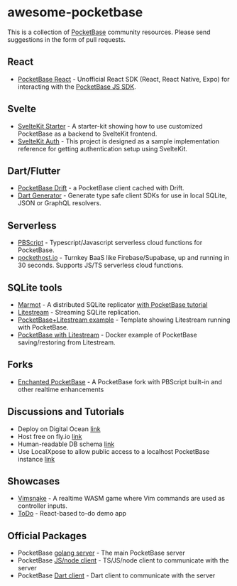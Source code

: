 # awesome-pocketbase

This is a collection of [PocketBase](https://pocketbase.io) community resources. Please send suggestions in the form of pull requests.

## React

* [PocketBase React](https://github.com/tobicrain/pocketbase-react) - Unofficial React SDK (React, React Native, Expo) for interacting with the [PocketBase JS SDK](https://github.com/pocketbase/js-sdk).

## Svelte

* [SvelteKit Starter](https://github.com/spinspire/pocketbase-sveltekit-starter) - A starter-kit showing how to use customized PocketBase as a backend to SvelteKit frontend.
* [SvelteKit Auth](https://github.com/danawoodman/sveltekit-auth-example) - This project is designed as a sample implementation reference for getting authentication setup using SvelteKit.

## Dart/Flutter

* [PocketBase Drift](https://github.com/rodydavis/pocketbase_drift) - a PocketBase client cached with Drift.
* [Dart Generator](https://github.com/rodydavis/pocketbase_dart_generator) - Generate type safe client SDKs for use in local SQLite, JSON or GraphQL resolvers.

## Serverless

* [PBScript](https://github.com/benallfree/pbscript) - Typescript/Javascript serverless cloud functions for PocketBase.
* [pockethost.io](https://pockethost.io) - Turnkey BaaS like Firebase/Supabase, up and running in 30 seconds. Supports JS/TS serverless cloud functions.

## SQLite tools

* [Marmot](https://github.com/maxpert/marmot) - A distributed SQLite replicator [with PocketBase tutorial](https://www.youtube.com/watch?v=Zapupe_FREc)
* [Litestream](https://litestream.io/) - Streaming SQLite replication.
* [PocketBase+Litestream example](https://github.com/TylerSustare/pocketbase-framework-litestream) - Template showing Litestream running with PocketBase.
* [PocketBase with Litestream](https://github.com/bscott/pocketbase-litestream/) - Docker example of PocketBase saving/restoring from Litestream.

## Forks

* [Enchanted PocketBase](https://github.com/benallfree/pocketbase) - A PocketBase fork with PBScript built-in and other realtime enhancements

## Discussions and Tutorials

* Deploy on Digital Ocean [link](https://github.com/pocketbase/pocketbase/discussions/512)
* Host free on fly.io [link](https://github.com/pocketbase/pocketbase/discussions/537)
* Human-readable DB schema [link](https://github.com/pocketbase/pocketbase/discussions/252)
* Use LocalXpose to allow public access to a localhost PocketBase instance [link](https://github.com/gapmiss/expose-database-server-pocketbase/blob/master/Expose%20database%20server%20(PocketBase).md)

## Showcases

* [Vimsnake](https://github.com/patmood/vim_snake) - A realtime WASM game where Vim commands are used as controller inputs.
* [ToDo](https://github.com/rajesh6161/pocketbaseTodo) - React-based to-do demo app

## Official Packages

* PocketBase [golang server](https://github.com/pocketbase/pocketbase/releases/) - The main PocketBase server
* PocketBase [JS/node client](https://github.com/pocketbase/js-sdk) - TS/JS/node client to communicate with the server
* PocketBase [Dart client](https://github.com/pocketbase/dart-sdk) - Dart client to communicate with the server
